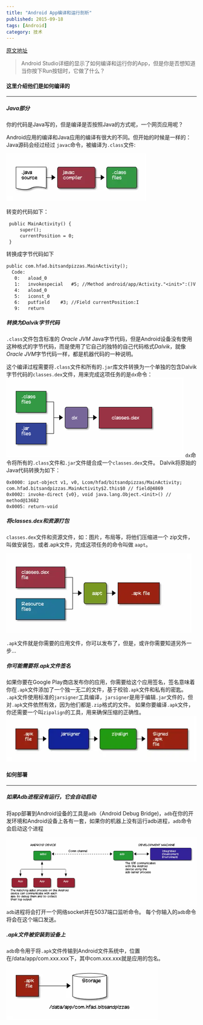 ```yaml
---
title: "Android App编译和运行剖析"
published: 2015-09-18
tags: [Android]
category: 技术
---
```



[原文地址](https://github.com/dogriffiths/HeadFirstAndroid/wiki/How-Android-Apps-are-Built-and-Run)
> Android Studio详细的显示了如何编译和运行你的App，但是你是否想知道当你按下Run按钮时，它做了什么？

#### 这里介绍他们是如何编译的

----

##### Java部分

你的代码是Java写的，但是编译是否按照Java的方式呢，一个网页应用呢？

Android应用的编译和Java应用的编译有很大的不同。但开始的时候是一样的：Java源码会经过经过 `javac`命令，被编译为`.class`文件:

![](./image.png)

转变的代码如下：

     public MainActivity() { 
         super();
         currentPosition = 0;
     }
转换成字节代码如下

    public com.hfad.bitsandpizzas.MainActivity();
      Code:
       0:	aload_0
       1:	invokespecial	#5; //Method android/app/Activity."<init>":()V
       4:	aload_0
       5:	iconst_0
       6:	putfield	#3; //Field currentPosition:I
       9:	return

##### 转换为Dalvik字节代码

`.class`文件包含标准的 *Oracle JVM* Java字节代码，但是Android设备没有使用这种格式的字节代码，而是使用了它自己的独特的自己代码格式*Dalvik*，就像*Oracle JVM*字节代码一样，都是机器代码的一种说明。

这个编译过程需要将`.class`文件和所有的`.jar`库文件转换为一个单独的包含Dalvik字节代码的`classes.dex`文件，用来完成这项任务的是`dx`命令：![](./image%20copy.png)
`dx`命令将所有的`.class`文件和`.jar`文件缝合成一个`classes.dex`文件。
Dalvik将原始的Java代码转换为如下：

    0x0000: iput-object v1, v0, Lcom/hfad/bitsandpizzas/MainActivity; com.hfad.bitsandpizzas.MainActivity$2.this$0 // field@4869
    0x0002: invoke-direct {v0}, void java.lang.Object.<init>() // method@13682
    0x0005: return-void

##### 将classes.dex和资源打包

`classes.dex`文件和资源文件，如：图片，布局等，将他们压缩进一个 zip文件，叫做安装包，或者.apk文件，完成这项任务的命令叫做 `aapt`。

![](./image%20copy%202.png)

`.apk`文件就是你需要的应用文件，你可以发布了，但是，或许你需要知道另外一步...

##### 你可能需要将.apk文件签名

如果你要在Google Play商店发布你的应用，你需要给这个应用签名，签名意味着你在`.apk`文件添加了一个独一无二的文件，基于校验`.apk`文件和私有的密匙。
`.apk`文件使用标准的`jarsigner`工具编译，`jarsigner`是用于编辑`.jar`文件的，但对`.apk`文件依然有效，因为他们都是`.zip`格式的文件。
如果你要编译`.apk`文件，你还需要一个叫`zipalign`的工具，用来确保压缩的正确性。
![](./image%20copy%203.png)

#### 如何部署

----
##### 如果Adb进程没有运行，它会自动启动

将app部署到Android设备的工具是`adb`（Android Debug Bridge)，`adb`在你的开发环境和Android设备上各有一套，如果你的机器上没有运行adb进程，`adb`命令会启动这个进程

![](./image%20copy%204.png)
`adb`进程将会打开一个网络socket并在5037端口监听命令。
每个你输入的`adb`命令将会在这个端口发送。

##### .apk文件被安装到设备上

`adb`命令用于将`.apk`文件传输到Android文件系统中，位置在/data/app/com.xxx.xxx下，其中com.xxx.xxx就是应用的包名。
![](./image%20copy%205.png)
